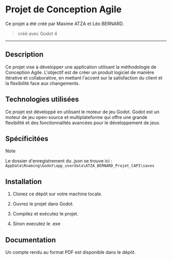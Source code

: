 # Projet de Conception Agile

Ce projet a été créé par Maxime ATZA et Léo BERNARD.

> créé avec Godot 4
---

## Description

Ce projet vise à développer une application utilisant la méthodologie de Conception Agile. L'objectif est de créer un produit logiciel de manière itérative et collaborative, en mettant l'accent sur la satisfaction du client et la flexibilité face aux changements.

## Technologies utilisées

Ce projet est développé en utilisant le moteur de jeu Godot. Godot est un moteur de jeu open-source et multiplateforme qui offre une grande flexibilité et des fonctionnalités avancées pour le développement de jeux.

## Spécificitées

> [!NOTE]
> Le dossier d'enregistrement du .json se trouve ici :
> ```AppData\Roaming\Godot\app_userdata\ATZA_BERNARD_Projet_CAPI\saves```

## Installation

1. Clonez ce dépôt sur votre machine locale.
2. Ouvrez le projet dans Godot.
3. Compilez et exécutez le projet.

4. Sinon executez le .exe

## Documentation

Un compte rendu au format PDF est disponible dans le dépôt.

